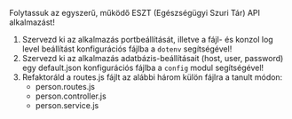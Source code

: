 Folytassuk az egyszerű, működő ESZT (Egészségügyi Szuri Tár) API alkalmazást!

1.  Szervezd ki az alkalmazás portbeállítását, illetve a fájl- és konzol log level beállítást konfigurációs fájlba a `dotenv` segítségével!
2.  Szervezd ki az alkalmazás adatbázis-beállításait (host, user, password) egy default.json konfigurációs fájlba a `config` modul segítségével!
3.  Refaktoráld a routes.js fájlt az alábbi három külön fájlra a tanult módon:
    -   person.routes.js
    -   person.controller.js
    -   person.service.js